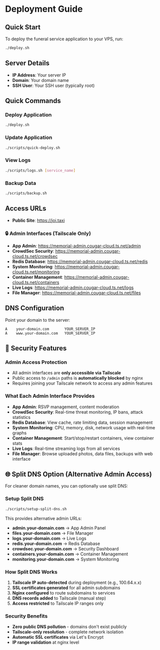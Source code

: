 # Deployment Guide

## Quick Start

To deploy the funeral service application to your VPS, run:

```bash
./deploy.sh
```

## Server Details

- **IP Address**: Your server IP
- **Domain**: Your domain name
- **SSH User**: Your SSH user (typically root)

## Quick Commands

### Deploy Application
```bash
./deploy.sh
```

### Update Application
```bash
./scripts/quick-deploy.sh
```

### View Logs
```bash
./scripts/logs.sh [service_name]
```

### Backup Data
```bash
./scripts/backup.sh
```

## Access URLs

- **Public Site**: https://joi.taxi

### 🔒 Admin Interfaces (Tailscale Only)
- **App Admin**: https://memorial-admin.cougar-cloud.ts.net/admin
- **CrowdSec Security**: https://memorial-admin.cougar-cloud.ts.net/crowdsec
- **Redis Database**: https://memorial-admin.cougar-cloud.ts.net/redis  
- **System Monitoring**: https://memorial-admin.cougar-cloud.ts.net/monitoring
- **Container Management**: https://memorial-admin.cougar-cloud.ts.net/containers
- **Live Logs**: https://memorial-admin.cougar-cloud.ts.net/logs
- **File Manager**: https://memorial-admin.cougar-cloud.ts.net/files

## DNS Configuration

Point your domain to the server:
```
A    your-domain.com       YOUR_SERVER_IP
A    www.your-domain.com   YOUR_SERVER_IP
```

## 🔐 Security Features

### Admin Access Protection
- All admin interfaces are **only accessible via Tailscale**
- Public access to `/admin` paths is **automatically blocked** by nginx
- Requires joining your Tailscale network to access any admin features

### What Each Admin Interface Provides
- **App Admin**: RSVP management, content moderation
- **CrowdSec Security**: Real-time threat monitoring, IP bans, attack statistics
- **Redis Database**: View cache, rate limiting data, session management
- **System Monitoring**: CPU, memory, disk, network usage with real-time graphs
- **Container Management**: Start/stop/restart containers, view container stats
- **Live Logs**: Real-time streaming logs from all services
- **File Manager**: Browse uploaded photos, data files, backups with web interface

## 🌐 Split DNS Option (Alternative Admin Access)

For cleaner domain names, you can optionally use split DNS:

### Setup Split DNS
```bash
./scripts/setup-split-dns.sh
```

This provides alternative admin URLs:
- **admin.your-domain.com** → App Admin Panel
- **files.your-domain.com** → File Manager  
- **logs.your-domain.com** → Live Logs
- **redis.your-domain.com** → Redis Database
- **crowdsec.your-domain.com** → Security Dashboard
- **containers.your-domain.com** → Container Management
- **monitoring.your-domain.com** → System Monitoring

### How Split DNS Works
1. **Tailscale IP auto-detected** during deployment (e.g., 100.64.x.x)
2. **SSL certificates generated** for all admin subdomains
3. **Nginx configured** to route subdomains to services
4. **DNS records added** to Tailscale (manual step)
5. **Access restricted** to Tailscale IP ranges only

### Security Benefits
- **Zero public DNS pollution** - domains don't exist publicly
- **Tailscale-only resolution** - complete network isolation
- **Automatic SSL certificates** via Let's Encrypt
- **IP range validation** at nginx level